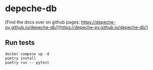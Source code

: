 # depeche-db

[Find the docs over on github pages: https://depeche-py.github.io/depeche-db/](https://depeche-py.github.io/depeche-db/)


## Run tests

```
docker compose up -d
poetry install
poetry run -- pytest
```
